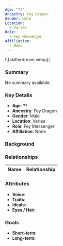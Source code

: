 ```yaml
---
Age: "??"
Ancestry: Fey Dragon
Gender: Male
Location:
  - Varies
Role:
  - Fey Messenger
Affiliation:
  - None
---
```


![[skitterdream.webp]]
### Summary
No summary available.

### Key Details
- **Age**: ??
- **Ancestry**: Fey Dragon
- **Gender**: Male
- **Location**: Varies
- **Role**: Fey Messenger
- **Affiliation:** None

### Background


### Relationships

| Name  | Relationship |
| ----- | ------------ |

### Attributes
- **Voice**:
- **Traits**:  
- **Ideals:**
- **Eyes / Hair**:  

### Goals
- **Short-term**:  
- **Long-term**:  
